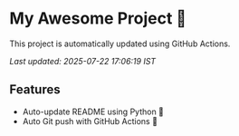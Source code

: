 # My Awesome Project 🚀

This project is automatically updated using GitHub Actions.

_Last updated: 2025-07-22 17:06:19 IST_

## Features
- Auto-update README using Python 🐍
- Auto Git push with GitHub Actions 🤖
